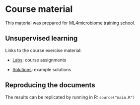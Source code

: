 # Course material

This material was prepared for [ML4microbiome training
school](https://www.ml4microbiome.eu/uppsala-2021/).


## Unsupervised learning

Links to the course exercise material:

- [Labs](Labs.md): course assignments

- [Solutions](Solutions.md): example solutions



## Reproducing the documents

The results can be replicated by running in R: `source("main.R")`

